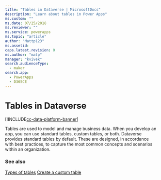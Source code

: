 ```yaml
---
title: "Tables in Dataverse | MicrosoftDocs"
description: "Learn about tables in Power Apps"
ms.custom: ""
ms.date: 07/25/2018
ms.reviewer: ""
ms.service: powerapps
ms.topic: "article"
author: "Mattp123"
ms.assetid: 
caps.latest.revision: 0
ms.author: "matp"
manager: "kvivek"
search.audienceType: 
  - maker
search.app: 
  - PowerApps
  - D365CE
---
```


# Tables in Dataverse

[!INCLUDE[cc-data-platform-banner](../../includes/cc-data-platform-banner.md)]

Tables are used to model and manage business data. When you develop an app, you can use standard tables, custom tables, or both. Dataverse provides standard tables by default. These are designed, in accordance with best practices, to capture the most common concepts and scenarios within an organization.

### See also
[Types of tables](types-of-entities.md)
[Create a custom table](data-platform-create-entity.md) <br/>


